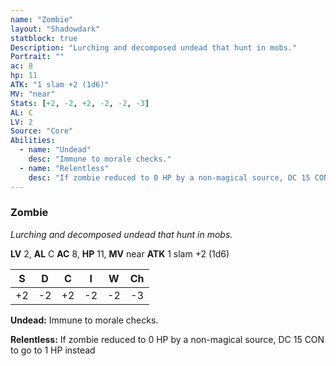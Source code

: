 ```yaml
---
name: "Zombie"
layout: "Shadowdark"
statblock: true
Description: "Lurching and decomposed undead that hunt in mobs."
Portrait: ""
ac: 8
hp: 11
ATK: "1 slam +2 (1d6)"
MV: "near"
Stats: [+2, -2, +2, -2, -2, -3]
AL: C
LV: 2
Source: "Core"
Abilities:
  - name: "Undead"
    desc: "Immune to morale checks."
  - name: "Relentless"
    desc: "If zombie reduced to 0 HP by a non-magical source, DC 15 CON to go to 1 HP instead"
---
```


### Zombie

_Lurching and decomposed undead that hunt in mobs._

**LV** 2, **AL** C
**AC** 8, **HP** 11, **MV** near
**ATK** 1 slam +2 (1d6)

|  S  |  D  |  C  |  I  |  W  |  Ch  |
|:---:|:---:|:---:|:---:|:---:|:----:|
| +2 | -2 | +2 | -2 | -2 | -3 |

**Undead:** Immune to morale checks.

**Relentless:** If zombie reduced to 0 HP by a non-magical source, DC 15 CON to go to 1 HP instead

